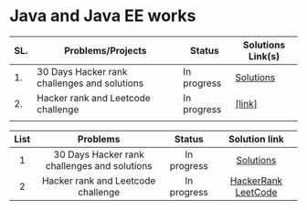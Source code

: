 # Java and Java EE works 


<table>
<thead>
  <tr>
    <th>SL.</th>
    <th> Problems/Projects </th>
    <th>Status </th>
    <th> Solutions Link(s)</th>
  </tr>
</thead>
<tbody>
  <tr>
    <td>1.</td>
    <td>30 Days Hacker rank challenges and solutions  </td>
    <td> In progress </td>
    <td><a href="https://github.com/AbuNSarker/Java_and_JavaEE_works/tree/main/HackerRank_Java_30Days"> Solutions </a></td>
  </tr>
  <tr>
    <td>2.</td>
    <td>Hacker rank and Leetcode challenge </td>
    <td>In progress</td>
    <td><a href="#">[link]</a></td>
  </tr>
  <tr>
    <td></td>
    <td></td>
    <td></td>
    <td></td>
  </tr>
</tbody>
</table>



|  List |                Problems                  |        Status       | Solution link        |                                                        
| :---: | :--------------------------------------: | :-----------------: | :--------------------------------------------------------------------------------------: | 
|   1   | 30 Days Hacker rank challenges and solutions|  In progress     | [Solutions](https://github.com/AbuNSarker/Java_and_JavaEE_works/tree/main/HackerRank_Java_30Days)        |
|   2   |  Hacker rank and Leetcode challenge      |  In progress        |  [HackerRank](#) [LeetCode](#) |

